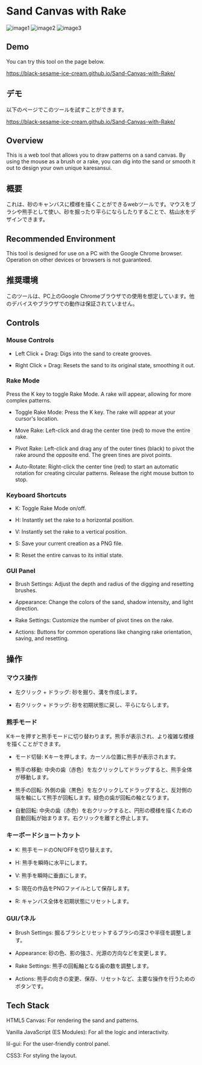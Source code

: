 # Sand Canvas with Rake
![image1](Images/karesansui_1.png)
![image2](Images/karesansui_2.png)
![image3](Images/karesansui_3.png)

## Demo
You can try this tool on the page below.

https://black-sesame-ice-cream.github.io/Sand-Canvas-with-Rake/

## デモ
以下のページでこのツールを試すことができます。

https://black-sesame-ice-cream.github.io/Sand-Canvas-with-Rake/

## Overview
This is a web tool that allows you to draw patterns on a sand canvas. By using the mouse as a brush or a rake, you can dig into the sand or smooth it out to design your own unique karesansui.

## 概要
これは、砂のキャンバスに模様を描くことができるwebツールです。マウスをブラシや熊手として使い、砂を掘ったり平らにならしたりすることで、枯山水をデザインできます。

## Recommended Environment
This tool is designed for use on a PC with the Google Chrome browser. Operation on other devices or browsers is not guaranteed.

## 推奨環境
このツールは、PC上のGoogle Chromeブラウザでの使用を想定しています。他のデバイスやブラウザでの動作は保証されていません。

## Controls
### Mouse Controls
- Left Click + Drag: Digs into the sand to create grooves.

- Right Click + Drag: Resets the sand to its original state, smoothing it out.

### Rake Mode
Press the K key to toggle Rake Mode. A rake will appear, allowing for more complex patterns.

- Toggle Rake Mode: Press the K key. The rake will appear at your cursor's location.

- Move Rake: Left-click and drag the center tine (red) to move the entire rake.

- Pivot Rake: Left-click and drag any of the outer tines (black) to pivot the rake around the opposite end. The green tines are pivot points.

- Auto-Rotate: Right-click the center tine (red) to start an automatic rotation for creating circular patterns. Release the right mouse button to stop.

### Keyboard Shortcuts
- K: Toggle Rake Mode on/off.

- H: Instantly set the rake to a horizontal position.

- V: Instantly set the rake to a vertical position.

- S: Save your current creation as a PNG file.

- R: Reset the entire canvas to its initial state.

### GUI Panel
- Brush Settings: Adjust the depth and radius of the digging and resetting brushes.

- Appearance: Change the colors of the sand, shadow intensity, and light direction.

- Rake Settings: Customize the number of pivot tines on the rake.

- Actions: Buttons for common operations like changing rake orientation, saving, and resetting.

## 操作
### マウス操作
- 左クリック + ドラッグ: 砂を掘り、溝を作成します。

- 右クリック + ドラッグ: 砂を初期状態に戻し、平らにならします。

### 熊手モード
Kキーを押すと熊手モードに切り替わります。熊手が表示され、より複雑な模様を描くことができます。

- モード切替: Kキーを押します。カーソル位置に熊手が表示されます。

- 熊手の移動: 中央の歯（赤色）を左クリックしてドラッグすると、熊手全体が移動します。

- 熊手の回転: 外側の歯（黒色）を左クリックしてドラッグすると、反対側の端を軸にして熊手が回転します。緑色の歯が回転の軸となります。

- 自動回転: 中央の歯（赤色）を右クリックすると、円形の模様を描くための自動回転が始まります。右クリックを離すと停止します。

### キーボードショートカット
- K: 熊手モードのON/OFFを切り替えます。

- H: 熊手を瞬時に水平にします。

- V: 熊手を瞬時に垂直にします。

- S: 現在の作品をPNGファイルとして保存します。

- R: キャンバス全体を初期状態にリセットします。

### GUIパネル
- Brush Settings: 掘るブラシとリセットするブラシの深さや半径を調整します。

- Appearance: 砂の色、影の強さ、光源の方向などを変更します。

- Rake Settings: 熊手の回転軸となる歯の数を調整します。

- Actions: 熊手の向きの変更、保存、リセットなど、主要な操作を行うためのボタンです。

## Tech Stack
HTML5 Canvas: For rendering the sand and patterns.

Vanilla JavaScript (ES Modules): For all the logic and interactivity.

lil-gui: For the user-friendly control panel.

CSS3: For styling the layout.